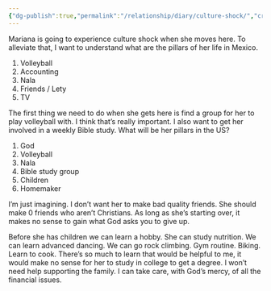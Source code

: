 ```yaml
---
{"dg-publish":true,"permalink":"/relationship/diary/culture-shock/","created":"Dec 6, 2022, 6:11 PM","updated":""}
---
```



Mariana is going to experience culture shock when she moves here. To alleviate that, I want to understand what are the pillars of her life in Mexico.

1. Volleyball
2. Accounting
3. Nala
4. Friends / Lety
5. TV

The first thing we need to do when she gets here is find a group for her to play volleyball with. I think that’s really important. I also want to get her involved in a weekly Bible study. What will be her pillars in the US?

1. God
2. Volleyball
3. Nala
4. Bible study group
5. Children
6. Homemaker

I’m just imagining. I don’t want her to make bad quality friends. She should make 0 friends who aren’t Christians. As long as she’s starting over, it makes no sense to gain what God asks you to give up. 

Before she has children we can learn a hobby. She can study nutrition. We can learn advanced dancing. We can go rock climbing. Gym routine. Biking. Learn to cook. There’s so much to learn that would be helpful to me, it would make no sense for her to study in college to get a degree. I won’t need help supporting the family. I can take care, with God’s mercy, of all the financial issues. 